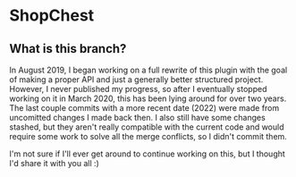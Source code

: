 # ShopChest
## What is this branch?
In August 2019, I began working on a full rewrite of this plugin with the goal of making a proper API and just a generally better structured project. However, I never published my progress, so after I eventually stopped working on it in March 2020, this has been lying around for over two years. The last couple commits with a more recent date (2022) were made from uncomitted changes I made back then. I also still have some changes stashed, but they aren't really compatible with the current code and would require some work to solve all the merge conflicts, so I didn't commit them.

I'm not sure if I'll ever get around to continue working on this, but I thought I'd share it with you all :)
